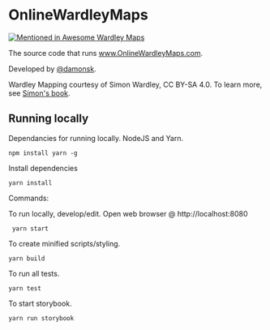 # OnlineWardleyMaps

[![Mentioned in Awesome Wardley Maps](https://awesome.re/mentioned-badge-flat.svg)](https://github.com/wardley-maps-community/awesome-wardley-maps#apps)

The source code that runs www.OnlineWardleyMaps.com.

Developed by [@damonsk](https://twitter.com/damonsk).

Wardley Mapping courtesy of Simon Wardley, CC BY-SA 4.0. To learn more, see [Simon's book](https://medium.com/wardleymaps/on-being-lost-2ef5f05eb1ec).

## Running locally

Dependancies for running locally. NodeJS and Yarn.

    npm install yarn -g

Install dependencies

    yarn install

Commands:

To run locally, develop/edit. Open web browser @ http://localhost:8080

     yarn start

To create minified scripts/styling.

    yarn build

To run all tests.

    yarn test

To start storybook.

    yarn run storybook
